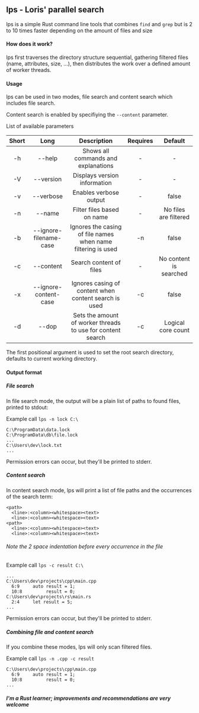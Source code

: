 ## lps - Loris' parallel search

lps is a simple Rust command line tools that combines `find` and `grep` but is 2 to 10 times faster depending on the amount of files and size

#### How does it work?

lps first traverses the directory structure sequential, gathering filtered files (name, attributes, size, ...), then distributes the work over a defined amount of worker threads.

#### Usage

lps can be used in two modes, file search and content search which includes file search.

Content search is enabled by specifiying the `--content` parameter.

List of available parameters

| Short |          Long          |                          Description                         | Requires |         Default        |
|:-----:|:----------------------:|:------------------------------------------------------------:|:--------:|:----------------------:|
|   -h  |         --help         |              Shows all commands and explanations             |     -    |            -           |
|   -V  |        --version       |                 Displays version information                 |     -    |            -           |
|   -v  |        --verbose       |                    Enables verbose output                    |     -    |          false         |
|   -n  |         --name         |                  Filter files based on name                  |     -    |  No files are filtered |
|   -b  | --ignore-filename-case | Ignores the casing of file names when name filtering is used |    -n    |          false         |
|   -c  |        --content       |                    Search content of files                   |     -    | No content is searched |
|   -x  |  --ignore-content-case |     Ignores casing of content when content search is used    |    -c    |          false         |
|   -d  |          --dop         |  Sets the amount of worker threads to use for content search |    -c    |   Logical core count   |

The first positional argument is used to set the root search directory, defaults to current working directory.

#### Output format

##### File search

In file search mode, the output will be a plain list of paths to found files, printed to stdout:

Example call `lps -n lock C:\`

```
C:\ProgramData\data.lock
C:\ProgramData\db\file.lock
...
C:\Users\dev\lock.txt
...
```

Permission errors can occur, but they'll be printed to stderr.

##### Content search

In content search mode, lps will print a list of file paths and the occurrences of the search term:

```
<path>
  <line>:<column><whitespace><text>
  <line>:<column><whitespace><text>
<path>
  <line>:<column><whitespace><text>
  <line>:<column><whitespace><text>
```

###### Note the 2 space indentation before every occurrence in the file

Example call `lps -c result C:\`

```
...
C:\Users\dev\projects\cpp\main.cpp
  6:9     auto result = 1;
  10:8         result = 0;
C:\Users\dev\projects\rs\main.rs
  2:4     let result = 5;
...
```

Permission errors can occur, but they'll be printed to stderr.

##### Combining file and content search

If you combine these modes, lps will only scan filtered files.

Example call `lps -n .cpp -c result`

```
C:\Users\dev\projects\cpp\main.cpp
  6:9     auto result = 1;
  10:8         result = 0;
...
```

##### I'm a Rust learner; improvements and recommendations are very welcome
